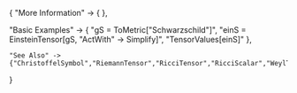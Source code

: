 {
  "More Information" -> {
  },

  "Basic Examples" -> {
    "gS = ToMetric[\"Schwarzschild\"]",
    "einS = EinsteinTensor[gS, \"ActWith\" -> Simplify]",
    "TensorValues[einS]"
    },

    "See Also" ->
    {"ChristoffelSymbol","RiemannTensor","RicciTensor","RicciScalar","WeylTensor"}

}
